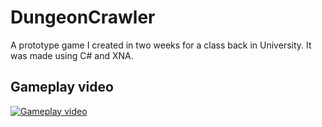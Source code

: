 DungeonCrawler
==============

A prototype game I created in two weeks for a class back in University. It was made using C# and XNA.

## Gameplay video

[![Gameplay video](https://img.youtube.com/vi/Y9CeNpv_AZ0/0.jpg)](https://www.youtube.com/watch?v=Y9CeNpv_AZ0)
